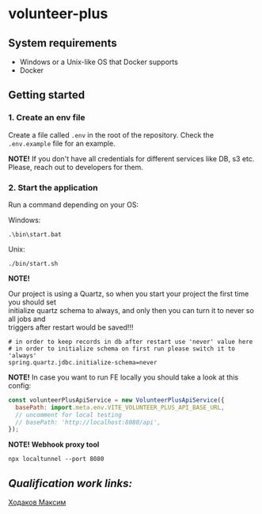 # volunteer-plus

## System requirements

- Windows or a Unix-like OS that Docker supports
- Docker

## Getting started

### 1. Create an env file

Create a file called `.env` in the root of the repository. Check the `.env.example` file for an example.

**NOTE!**
If you don't have all credentials for different services like DB, s3 etc. Please, reach out to developers for them.

### 2. Start the application

Run a command depending on your OS:

Windows:

```
.\bin\start.bat
```

Unix:

```
./bin/start.sh
```

**NOTE!**

Our project is using a Quartz, so when you start your project the first time you should set  
initialize quartz schema to always, and only then you can turn it to never so all jobs and  
triggers after restart would be saved!!!  

```
# in order to keep records in db after restart use 'never' value here
# in order to initialize schema on first run please switch it to 'always'
spring.quartz.jdbc.initialize-schema=never
```


**NOTE!**
In case you want to run FE locally you should take a look at this config: 

```javascript
const volunteerPlusApiService = new VolunteerPlusApiService({
  basePath: import.meta.env.VITE_VOLUNTEER_PLUS_API_BASE_URL,
  // uncomment for local testing
  // basePath: 'http://localhost:8080/api',
});
```

**NOTE! Webhook proxy tool**
```
npx localtunnel --port 8080
```


## *Qualification work links:*

[Ходаков Максим](https://drive.google.com/drive/folders/1vw2np4rMqk95Q2Qt_F13yuh4A5n-_u-C?usp=drive_link)
